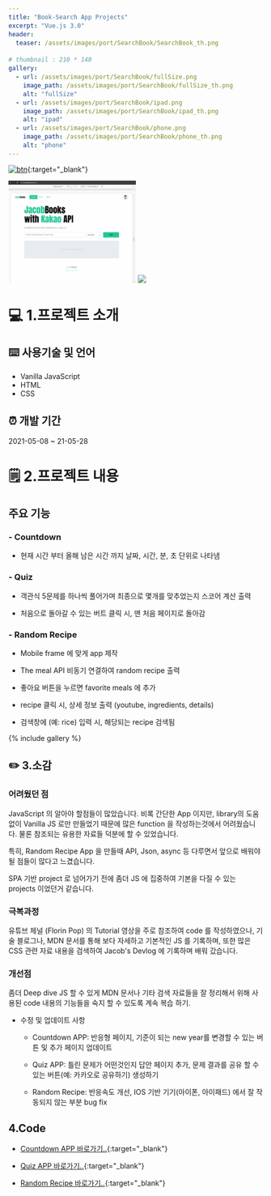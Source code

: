 ```yaml
---
title: "Book-Search App Projects"
excerpt: "Vue.js 3.0"
header:
  teaser: /assets/images/port/SearchBook/SearchBook_th.png

# thumbnail : 210 * 140
gallery:
  - url: /assets/images/port/SearchBook/fullSize.png
    image_path: /assets/images/port/SearchBook/fullSize_th.png
    alt: "fullSize"
  - url: /assets/images/port/SearchBook/ipad.png
    image_path: /assets/images/port/SearchBook/ipad_th.png
    alt: "ipad"
  - url: /assets/images/port/SearchBook/phone.png
    image_path: /assets/images/port/SearchBook/phone_th.png
    alt: "phone"
---
```



[![btn](https://user-images.githubusercontent.com/28912774/118504277-55440380-b766-11eb-8730-3d6978b073c4.png)](https://book.jacobko.info/){:target="\_blank"}



<img src = "https://github.com/jacobkosmart/jacobkosmart.github.io/blob/b926232574b4def767a787a7ae5492cc5a9ed25f/assets/images/port/SearchBook/Animation1.gif" width ="50%" /> 
<img src = "https://github.com/jacobkosmart/jacobkosmart.github.io/blob/b926232574b4def767a787a7ae5492cc5a9ed25f/assets/images/port/SearchBook/Animation2.gif" width ="50%" />


# 💻 1.프로젝트 소개

## ⌨️ 사용기술 및 언어

- Vanilla JavaScript
- HTML
- CSS

## ⏰ 개발 기간

2021-05-08 ~ 21-05-28

# 🗒 2.프로젝트 내용

## 주요 기능

### - Countdown

- 현재 시간 부터 올해 남은 시간 까지 날짜, 시간, 분, 초 단위로 나타냄

### - Quiz

- 객관식 5문제를 하나씩 풀어가며 최종으로 몇개를 맞추었는지 스코어 계산 출력

- 처음으로 돌아갈 수 있는 버트 클릭 시, 맨 처음 페이지로 돌아감

### - Random Recipe

- Mobile frame 에 맞게 app 제작

- The meal API 비동기 연결하여 random recipe 출력

- 좋아요 버튼을 누르면 favorite meals 에 추가

- recipe 클릭 시, 상세 정보 출력 (youtube, ingredients, details)

- 검색창에 (예: rice) 입력 시, 해당되는 recipe 검색됨


{% include gallery %}

## ✏️ 3.소감

### 어려웠던 점

JavaScript 의 알아야 할점들이 많았습니다. 비록 간단한 App 이지만, library의 도움없이 Vanilla JS 로만 만들었기 때문에 많은 function 을 작성하는것에서 어려웠습니다. 물론 참조되는 유용한 자료들 덕분에 할 수 있었습니다.

특히, Random Recipe App 을 만들때 API, Json, async 등 다루면서 앞으로 배워야될 점들이 많다고 느겼습니다.

SPA 기반 project 로 넘어가기 전에 좀더 JS 에 집중하여 기본을 다질 수 있는 projects 이었던거 같습니다.

### 극복과정

유튜브 체널 (Florin Pop) 의 Tutorial 영상을 주로 참조하여 code 를 작성하였으나, 기술 블로그나, MDN 문서를 통해 보다 자세하고 기본적인 JS 를 기록하며, 또한 많은 CSS 관련 자료 내용을 검색하여 Jacob's Devlog 에 기록하며 배워 갔습니다.


### 개선점

좀더 Deep dive JS 할 수 있게 MDN 문서나 기타 검색 자료들을 잘 정리해서 위해 사용된 code 내용의 기능들을 숙지 할 수 있도록 계속 복습 하기.

- 수정 및 업데이트 사항

  - Countdown APP: 반응형 페이지, 기준이 되는 new year를 변경할 수 있는 버튼 및 추가 페이지 업데이트

  - Quiz APP: 틀린 문제가 어떤것인지 답안 페이지 추가, 문제 결과를 공유 할 수 있는 버튼(예: 카카오로 공유하기) 생성하기

  - Random Recipe: 반응속도 개선, IOS 기반 기기(아이폰, 아이패드) 에서 잘 작동되지 않는 부분 bug fix

## 4.Code

- [Countdown APP 바로가기..](https://github.com/jacobkosmart/8.May.21_Countdown_Vanilla-JS){:target="\_blank"}

- [Quiz APP 바로가기..](https://github.com/jacobkosmart/24.May.21_QuizApp_Vanilla-JS){:target="\_blank"}

- [Random Recipe 바로가기..](https://github.com/jacobkosmart/28.May.21_randomRecipe_Vanilla-JS){:target="\_blank"}


